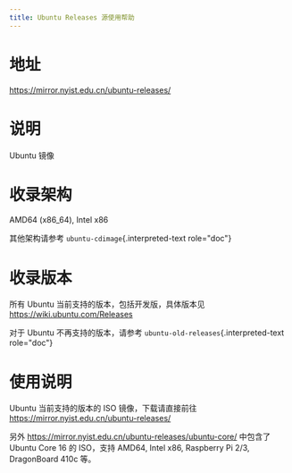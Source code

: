 ```yaml
---
title: Ubuntu Releases 源使用帮助
---
```


地址
====

<https://mirror.nyist.edu.cn/ubuntu-releases/>

说明
====

Ubuntu 镜像

收录架构
========

AMD64 (x86\_64), Intel x86

其他架构请参考 `ubuntu-cdimage`{.interpreted-text role="doc"}

收录版本
========

所有 Ubuntu 当前支持的版本，包括开发版，具体版本见
<https://wiki.ubuntu.com/Releases>

对于 Ubuntu 不再支持的版本，请参考
`ubuntu-old-releases`{.interpreted-text role="doc"}

使用说明
========

Ubuntu 当前支持的版本的 ISO 镜像，下载请直接前往
<https://mirror.nyist.edu.cn/ubuntu-releases/>

另外 <https://mirror.nyist.edu.cn/ubuntu-releases/ubuntu-core/> 中包含了
Ubuntu Core 16 的 ISO，支持 AMD64, Intel x86, Raspberry Pi 2/3,
DragonBoard 410c 等。
